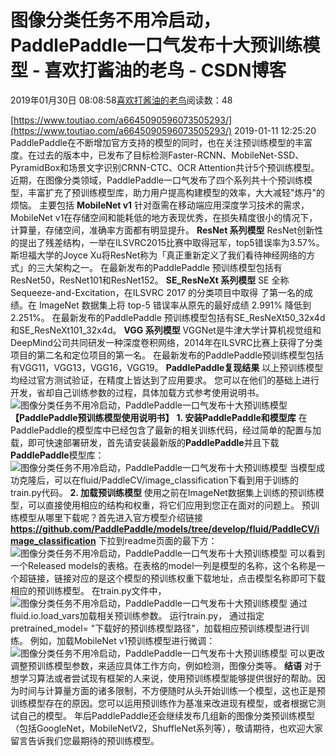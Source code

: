
# 图像分类任务不用冷启动，PaddlePaddle一口气发布十大预训练模型 - 喜欢打酱油的老鸟 - CSDN博客


2019年01月30日 08:08:58[喜欢打酱油的老鸟](https://me.csdn.net/weixin_42137700)阅读数：48


[https://www.toutiao.com/a6645090596073505293/](https://www.toutiao.com/a6645090596073505293/)
2019-01-11 12:25:20
PaddlePaddle在不断增加官方支持的模型的同时，也在关注预训练模型的丰富度。在过去的版本中，已发布了目标检测Faster-RCNN、MobileNet-SSD、PyramidBox和场景文字识别CRNN-CTC、OCR Attention共计5个预训练模型。近期，在图像分类领域，PaddlePaddle一口气发布了四个系列共十个预训练模型，丰富扩充了预训练模型库，助力用户提高构建模型的效率，大大减轻"炼丹"的烦恼。
主要包括
**MobileNet v1**
针对亟需在移动端应用深度学习技术的需求，MobileNet v1在存储空间和能耗低的地方表现优秀，在损失精度很小的情况下，计算量，存储空间，准确率方面都有明显提升。
**ResNet 系列模型**
ResNet创新性的提出了残差结构，一举在ILSVRC2015比赛中取得冠军，top5错误率为3.57%。斯坦福大学的Joyce Xu将ResNet称为「真正重新定义了我们看待神经网络的方式」的三大架构之一。
在最新发布的PaddlePaddle 预训练模型包括有ResNet50，ResNet101和ResNet152。
**SE_ResNeXt 系列模型**
SE 全称 Sequeeze-and-Excitation，在ILSVRC 2017 的分类项目中取得 了第一名的成绩。在 ImageNet 数据集上将 top-5 错误率从原先的最好成绩 2.991% 降低到 2.251%。
在最新发布的PaddlePaddle 预训练模型包括有SE_ResNeXt50_32x4d和SE_ResNeXt101_32x4d。
**VGG 系列模型**
VGGNet是牛津大学计算机视觉组和DeepMind公司共同研发一种深度卷积网络，2014年在ILSVRC比赛上获得了分类项目的第二名和定位项目的第一名。
在最新发布的PaddlePaddle预训练模型包括有VGG11，VGG13，VGG16，VGG19。
**PaddlePaddle复现结果**
以上预训练模型均经过官方测试验证，在精度上皆达到了应用要求。
您可以在他们的基础上进行开发，省却自己训练参数的过程，具体加载方式参考使用说明书。
![图像分类任务不用冷启动，PaddlePaddle一口气发布十大预训练模型](http://p1.pstatp.com/large/pgc-image/7139201960a0445db9368d867e625dda)
**【PaddlePaddle预训练模型使用说明书】**
**1. 安装PaddlePaddle和模型库**
在PaddlePaddle的模型库中已经包含了最新的相关训练代码，经过简单的配置与加载，即可快速部署研发，首先请安装最新版的**PaddlePaddle**并且下载**PaddlePaddle**模型库：
![图像分类任务不用冷启动，PaddlePaddle一口气发布十大预训练模型](http://p3.pstatp.com/large/pgc-image/b2a310ff106c4c8087daee3000493742)
当模型成功克隆后，可以在fluid/PaddleCV/image_classification下看到用于训练的train.py代码。
**2. 加载预训练模型**
使用之前在ImageNet数据集上训练的预训练模型，可以直接使用相应的结构和权重，将它们应用到您正在面对的问题上。
预训练模型从哪里下载呢？首先进入官方模型介绍链接**https://github.com/PaddlePaddle/models/tree/develop/fluid/PaddleCV/image_classification**
下拉到readme页面的最下方：
![图像分类任务不用冷启动，PaddlePaddle一口气发布十大预训练模型](http://p9.pstatp.com/large/pgc-image/da8058a48af04d0883a1966e89b97c96)
可以看到一个Released models的表格。在表格的model一列是模型的名称，这个名称是一个超链接，链接对应的是这个模型的预训练权重下载地址，点击模型名称即可下载相应的预训练模型。
在train.py文件中，
![图像分类任务不用冷启动，PaddlePaddle一口气发布十大预训练模型](http://p3.pstatp.com/large/pgc-image/d65e0dce7de74d74ba4a3beb46910a0e)
通过fluid.io.load_vars加载相关预训练参数。
运行train.py， 通过指定 pretrained_model= "下载好的预训练模型路径"，加载相应预训练模型进行训练。
例如，加载MobileNet v1预训练模型进行微调：
![图像分类任务不用冷启动，PaddlePaddle一口气发布十大预训练模型](http://p3.pstatp.com/large/pgc-image/c8efb2f764c2453b87afb65d3f846a9a)
可以更改调整预训练模型参数，来适应具体工作方向，例如检测，图像分类等。
**结语**
对于想学习算法或者尝试现有框架的人来说，使用预训练模型能够提供很好的帮助。因为时间与计算量方面的诸多限制，不方便随时从头开始训练一个模型，这也正是预训练模型存在的原因。您可以运用预训练作为基准来改进现有模型，或者根据它测试自己的模型。
年后PaddlePaddle还会继续发布几组新的图像分类预训练模型（包括GoogleNet，MobileNetV2，ShuffleNet系列等），敬请期待，也欢迎大家留言告诉我们您最期待的预训练模型。

